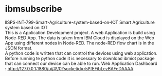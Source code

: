 # ibmsubscribe
llSPS-INT-799-Smart-Agriculture-system-based-on-IOT Smart Agriculture system based on IOT  
This is a Application Development project. A web Application is build using Node-RED App. The data is taken from IBM Cloud is displayed on the Web App using different nodes in Node-RED. The node-RED flow chart is in the JSON format.  
A python code is written that can control the devices using web application. Before running te python code it is necessary to download ibmiot package that can connect our device can be able to run. 
Web Application Dashboard : 
http://127.0.0.1:1880/ui/#!/0?socketid=r5PfEFibLezBAFeDAAAA
